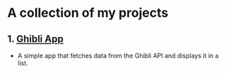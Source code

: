 # A collection of my projects

## 1. [Ghibli App](https://github.com/iamarale/mini-apps/tree/main/ghibli-app)

- A simple app that fetches data from the Ghibli API and displays it in a list.
